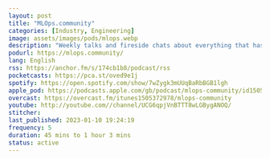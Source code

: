 ```yaml
---
layout: post
title: "MLOps.community"
categories: [Industry, Engineering]
image: assets/images/pods/mlops.webp
description: "Weekly talks and fireside chats about everything that has to do with the new space emerging around DevOps for Machine Learning aka MLOps aka Machine Learning Operations."
podurl: https://mlops.community/
lang: English
rss: https://anchor.fm/s/174cb1b8/podcast/rss
pocketcasts: https://pca.st/oved9e1j
spotify: https://open.spotify.com/show/7wZygk3mUUqBaRbBGB1lgh
apple_pod: https://podcasts.apple.com/gb/podcast/mlops-community/id1505372978
overcast: https://overcast.fm/itunes1505372978/mlops-community
youtube: http://youtube.com//channel/UCG6qpjVnBTTT8wLGBygANOQ/
stitcher:
last_published: 2023-01-10 19:24:19
frequency: 5
duration: 45 mins to 1 hour 3 mins
status: active
---
```


